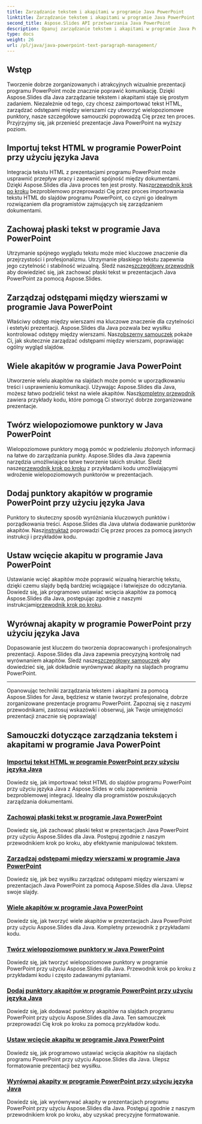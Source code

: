 ```yaml
---
title: Zarządzanie tekstem i akapitami w programie Java PowerPoint
linktitle: Zarządzanie tekstem i akapitami w programie Java PowerPoint
second_title: Aspose.Slides API przetwarzania Java PowerPoint
description: Opanuj zarządzanie tekstem i akapitami w programie Java PowerPoint za pomocą Aspose.Slides. Dowiedz się, jak importować tekst HTML, zarządzać odstępami między wierszami, tworzyć punktory i wyrównywać akapity.
type: docs
weight: 26
url: /pl/java/java-powerpoint-text-paragraph-management/
---
```

## Wstęp

Tworzenie dobrze zorganizowanych i atrakcyjnych wizualnie prezentacji programu PowerPoint może znacznie poprawić komunikację. Dzięki Aspose.Slides dla Java zarządzanie tekstem i akapitami staje się prostym zadaniem. Niezależnie od tego, czy chcesz zaimportować tekst HTML, zarządzać odstępami między wierszami czy utworzyć wielopoziomowe punktory, nasze szczegółowe samouczki poprowadzą Cię przez ten proces. Przyjrzyjmy się, jak przenieść prezentacje Java PowerPoint na wyższy poziom.

## Importuj tekst HTML w programie PowerPoint przy użyciu języka Java
 Integracja tekstu HTML z prezentacjami programu PowerPoint może usprawnić przepływ pracy i zapewnić spójność między dokumentami. Dzięki Aspose.Slides dla Java proces ten jest prosty. Nasz[przewodnik krok po kroku](./import-html-text-powerpoint-java/) bezproblemowo przeprowadzi Cię przez proces importowania tekstu HTML do slajdów programu PowerPoint, co czyni go idealnym rozwiązaniem dla programistów zajmujących się zarządzaniem dokumentami.

## Zachowaj płaski tekst w programie Java PowerPoint
Utrzymanie spójnego wyglądu tekstu może mieć kluczowe znaczenie dla przejrzystości i profesjonalizmu. Utrzymanie płaskiego tekstu zapewnia jego czytelność i stabilność wizualną. Śledź nasze[szczegółowy przewodnik](./keep-text-flat-java-powerpoint/) aby dowiedzieć się, jak zachować płaski tekst w prezentacjach Java PowerPoint za pomocą Aspose.Slides.

## Zarządzaj odstępami między wierszami w programie Java PowerPoint
 Właściwy odstęp między wierszami ma kluczowe znaczenie dla czytelności i estetyki prezentacji. Aspose.Slides dla Java pozwala bez wysiłku kontrolować odstępy między wierszami. Nasz[obszerny samouczek](./manage-line-spacing-java-powerpoint/) pokaże Ci, jak skutecznie zarządzać odstępami między wierszami, poprawiając ogólny wygląd slajdów.

## Wiele akapitów w programie Java PowerPoint
 Utworzenie wielu akapitów na slajdach może pomóc w uporządkowaniu treści i usprawnieniu komunikacji. Używając Aspose.Slides dla Java, możesz łatwo podzielić tekst na wiele akapitów. Nasz[kompletny przewodnik](./multiple-paragraphs-java-powerpoint/) zawiera przykłady kodu, które pomogą Ci stworzyć dobrze zorganizowane prezentacje.

## Twórz wielopoziomowe punktory w Java PowerPoint
Wielopoziomowe punktory mogą pomóc w podzieleniu złożonych informacji na łatwe do zarządzania punkty. Aspose.Slides dla Java zapewnia narzędzia umożliwiające łatwe tworzenie takich struktur. Śledź nasze[przewodnik krok po kroku](./create-multilevel-bullets-java-powerpoint/) z przykładami kodu umożliwiającymi wdrożenie wielopoziomowych punktorów w prezentacjach.

## Dodaj punktory akapitów w programie PowerPoint przy użyciu języka Java
 Punktory to skuteczny sposób wyróżniania kluczowych punktów i porządkowania treści. Aspose.Slides dla Java ułatwia dodawanie punktorów akapitów. Nasz[instruktaż](./add-paragraph-bullets-powerpoint-java/) poprowadzi Cię przez proces za pomocą jasnych instrukcji i przykładów kodu.

## Ustaw wcięcie akapitu w programie Java PowerPoint
 Ustawianie wcięć akapitów może poprawić wizualną hierarchię tekstu, dzięki czemu slajdy będą bardziej wciągające i łatwiejsze do odczytania. Dowiedz się, jak programowo ustawiać wcięcia akapitów za pomocą Aspose.Slides dla Java, postępując zgodnie z naszymi instrukcjami[przewodnik krok po kroku](./set-paragraph-indent-java-powerpoint/).

## Wyrównaj akapity w programie PowerPoint przy użyciu języka Java
Dopasowanie jest kluczem do tworzenia dopracowanych i profesjonalnych prezentacji. Aspose.Slides dla Java zapewnia precyzyjną kontrolę nad wyrównaniem akapitów. Śledź nasze[szczegółowy samouczek](./align-paragraphs-powerpoint-java/) aby dowiedzieć się, jak dokładnie wyrównywać akapity na slajdach programu PowerPoint.

---

Opanowując techniki zarządzania tekstem i akapitami za pomocą Aspose.Slides for Java, będziesz w stanie tworzyć profesjonalne, dobrze zorganizowane prezentacje programu PowerPoint. Zapoznaj się z naszymi przewodnikami, zastosuj wskazówki i obserwuj, jak Twoje umiejętności prezentacji znacznie się poprawiają!
## Samouczki dotyczące zarządzania tekstem i akapitami w programie Java PowerPoint
### [Importuj tekst HTML w programie PowerPoint przy użyciu języka Java](./import-html-text-powerpoint-java/)
Dowiedz się, jak importować tekst HTML do slajdów programu PowerPoint przy użyciu języka Java z Aspose.Slides w celu zapewnienia bezproblemowej integracji. Idealny dla programistów poszukujących zarządzania dokumentami.
### [Zachowaj płaski tekst w programie Java PowerPoint](./keep-text-flat-java-powerpoint/)
Dowiedz się, jak zachować płaski tekst w prezentacjach Java PowerPoint przy użyciu Aspose.Slides dla Java. Postępuj zgodnie z naszym przewodnikiem krok po kroku, aby efektywnie manipulować tekstem.
### [Zarządzaj odstępami między wierszami w programie Java PowerPoint](./manage-line-spacing-java-powerpoint/)
Dowiedz się, jak bez wysiłku zarządzać odstępami między wierszami w prezentacjach Java PowerPoint za pomocą Aspose.Slides dla Java. Ulepsz swoje slajdy.
### [Wiele akapitów w programie Java PowerPoint](./multiple-paragraphs-java-powerpoint/)
Dowiedz się, jak tworzyć wiele akapitów w prezentacjach Java PowerPoint przy użyciu Aspose.Slides dla Java. Kompletny przewodnik z przykładami kodu.
### [Twórz wielopoziomowe punktory w Java PowerPoint](./create-multilevel-bullets-java-powerpoint/)
Dowiedz się, jak tworzyć wielopoziomowe punktory w programie PowerPoint przy użyciu Aspose.Slides dla Java. Przewodnik krok po kroku z przykładami kodu i często zadawanymi pytaniami.
### [Dodaj punktory akapitów w programie PowerPoint przy użyciu języka Java](./add-paragraph-bullets-powerpoint-java/)
Dowiedz się, jak dodawać punktory akapitów na slajdach programu PowerPoint przy użyciu Aspose.Slides dla Java. Ten samouczek przeprowadzi Cię krok po kroku za pomocą przykładów kodu.
### [Ustaw wcięcie akapitu w programie Java PowerPoint](./set-paragraph-indent-java-powerpoint/)
Dowiedz się, jak programowo ustawiać wcięcia akapitów na slajdach programu PowerPoint przy użyciu Aspose.Slides dla Java. Ulepsz formatowanie prezentacji bez wysiłku.
### [Wyrównaj akapity w programie PowerPoint przy użyciu języka Java](./align-paragraphs-powerpoint-java/)
Dowiedz się, jak wyrównywać akapity w prezentacjach programu PowerPoint przy użyciu Aspose.Slides dla Java. Postępuj zgodnie z naszym przewodnikiem krok po kroku, aby uzyskać precyzyjne formatowanie.